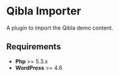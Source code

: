 # Qibla Importer

A plugin to import the Qibla demo content.

## Requirements
* **Php** >= 5.3.x
* **WordPress** >= 4.6